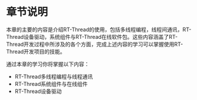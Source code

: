 # 章节说明

本章的主要的内容是介绍RT-Thread的使用，包括多线程编程，线程间通讯，RT-Thread设备驱动，系统组件与RT-Thread在线软件包。这些内容涵盖了RT-Thread开发过程中所涉及的各个方面，完成上述内容的学习可以掌握使用RT-Thread开发项目的技能。

通过本章的学习你将掌握以下内容：

- RT-Thread多线程编程与线程通讯
- RT-Thread系统组件与在线组件
- RT-Thread设备驱动



